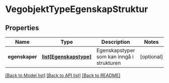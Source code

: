 # VegobjektTypeEgenskapStruktur

## Properties
Name | Type | Description | Notes
------------ | ------------- | ------------- | -------------
**egenskaper** | [**list[Egenskapstype]**](Egenskapstype.md) | Egenskapstyper som kan inngå i strukturen | [optional] 

[[Back to Model list]](../README.md#documentation-for-models) [[Back to API list]](../README.md#documentation-for-api-endpoints) [[Back to README]](../README.md)

